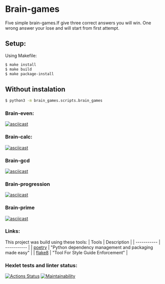 # Brain-games

Five simple brain-games.If give three correct answers you will win.
One wrong answer your lose and will start from first attempt.

## Setup:

Using Makefile:

```bash
$ make install
$ make build
$ make package-install
```

## Without instalation

```bash
$ python3 -m brain_games.scripts.brain_games
```

### Brain-even:

[![asciicast](https://asciinema.org/a/9asshnzyuAsArvHb0H8FjcXLk.svg)](https://asciinema.org/a/9asshnzyuAsArvHb0H8FjcXLk)


### Brain-calc:

[![asciicast](hhttps://asciinema.org/a/F4MWNwM1oBsjGqhUwEzJxeqa8.svg)](https://asciinema.org/a/F4MWNwM1oBsjGqhUwEzJxeqa8)

### Brain-gcd
[![asciicast](https://asciinema.org/a/lseLS0DJwYqe7KVDntlK3d55u.svg)](https://asciinema.org/a/lseLS0DJwYqe7KVDntlK3d55u)

### Brain-progression
[![asciicast](https://asciinema.org/a/YWVXpKqMZgi4BK5ChrdEAZVQf.svg)](https://asciinema.org/a/YWVXpKqMZgi4BK5ChrdEAZVQf)

### Brain-prime
[![asciicast](https://asciinema.org/a/h8nP0dhl811QLiwoEZ7UC2EBG.svg)](https://asciinema.org/a/h8nP0dhl811QLiwoEZ7UC2EBG)

### Links:

This project was build using these tools:
| Tools | Description |
| ----------- | ----------- |
| [poetry](https://poetry.eustace.io/) | "Python dependency management and packaging made easy" |
| [flake8](https://flake8.pycqa.org/) | "Tool For Style Guide Enforcement" | 


### Hexlet tests and linter status:

[![Actions Status](https://github.com/Artemka1989/python-project-49/workflows/hexlet-check/badge.svg)](https://github.com/Artemka1989/python-project-49/actions)
[![Maintainability](https://api.codeclimate.com/v1/badges/8ba36e38c6ba95520ab9/maintainability)](https://codeclimate.com/github/Artemka1989/python-project-49/maintainability)
